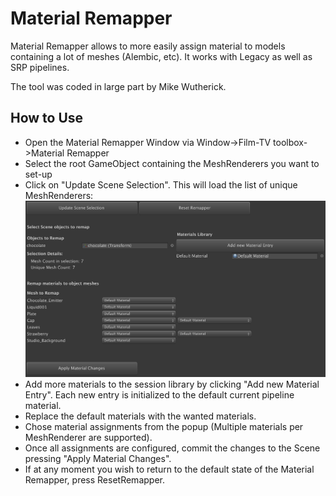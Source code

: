 Material Remapper
=========================
Material Remapper allows to more easily assign material to models containing a lot of meshes (Alembic, etc).
It works with Legacy as well as SRP pipelines.

The tool was coded in large part by Mike Wutherick.

How to Use
----------------------
* Open the Material Remapper Window via Window->Film-TV toolbox->Material Remapper
* Select the root GameObject containing the MeshRenderers you want to set-up
* Click on "Update Scene Selection". This will load the list of unique MeshRenderers: ![import settings](Documentation/WindowPopulated.png)
* Add more materials to the session library by clicking "Add new Material Entry". Each new entry is initialized to the default current pipeline material.
* Replace the default materials with the wanted materials.
* Chose material assignments from the popup (Multiple materials per MeshRenderer are supported). 
* Once all assignments are configured, commit the changes to the Scene pressing "Apply Material Changes".
* If at any moment you wish to return to the default state of the Material Remapper, press ResetRemapper.

